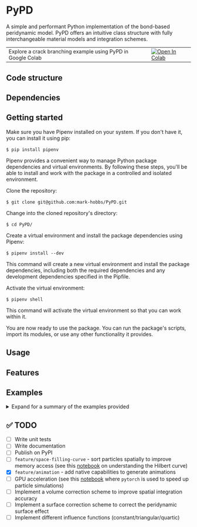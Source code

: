 # PyPD

A simple and performant Python implementation of the bond-based peridynamic model. PyPD offers an intuitive class structure with fully interchangeable material models and integration schemes.

<table>
   <tr>
      <td>
         Explore a crack branching example using PyPD in Google Colab
      </td>
      <td>
         <a href="https://colab.research.google.com/github/mark-hobbs/PyPD/blob/main/examples/crack_branching.ipynb" target="_parent">
         <img src="https://colab.research.google.com/assets/colab-badge.svg" alt="Open In Colab"/>
         </a>
      </td>
   </tr>
</table>

## Code structure

## Dependencies

## Getting started

Make sure you have Pipenv installed on your system. If you don't have it, you can install it using pip:

```shell
$ pip install pipenv
```

Pipenv provides a convenient way to manage Python package dependencies and virtual environments. By following these steps, you'll be able to install and work with the package in a controlled and isolated environment.

Clone the repository:

```shell
$ git clone git@github.com:mark-hobbs/PyPD.git
```

Change into the cloned repository's directory:

```shell
$ cd PyPD/
```

Create a virtual environment and install the package dependencies using Pipenv:

```shell
$ pipenv install --dev
```

This command will create a new virtual environment and install the package dependencies, including both the required dependencies and any development dependencies specified in the Pipfile.

Activate the virtual environment:

```shell
$ pipenv shell
```

This command will activate the virtual environment so that you can work within it.

You are now ready to use the package. You can run the package's scripts, import its modules, or use any other functionality it provides.

## Usage

## Features

## Examples

<details>

<summary>Expand for a summary of the examples provided</summary>

There are multiple examples provided:

- [Crack branching in notched Homalite sheets](/examples/crack_branching.py)
- [Plate with a hole in tension](/examples/plate_with_hole.py)
- [Three-point bending test of a half-notched concrete beam](/examples/half_notched_beam.py)
- [Nuclear graphite ring compression test  ](/examples/graphite_ring.py)
- [Mixed-mode fracture in concrete](/examples/mixed_mode_fracture.py)

### Crack branching

```
python -m examples.2D_notch.py
```

![](figures/crack_branching.png)

### Mixed-mode fracture

Example with validation using experimental data. 

<span style="font-family: 'Courier New', monospace;"> García-Álvarez, V. O., Gettu, R., and Carol, I. (2012). Analysis of mixed-mode fracture in concrete using interface elements and a cohesive crack model. Sadhana, 37(1):187–205.</span>

![](figures/mixed-mode-fracture.png)
![](figures/mixed-mode-load-cmod.png)


### Flexural three-point bending test - half-notched beam

```
python -m examples.2D_B4_HN.py
```

![](figures/TPB_HN.png)

</details>

## :white_check_mark: TODO

- [ ] Write unit tests
- [ ] Write documentation
- [ ] Publish on PyPI
- [ ] `feature/space-filling-curve` - sort particles spatially to improve memory access (see this [notebook](https://github.com/pdebuyl/compute/blob/master/hilbert_curve/hilbert_curve.ipynb) on understanding the Hilbert curve)
- [x] `feature/animation` - add native capabilities to generate animations
- [ ] GPU acceleration (see this [notebook](https://github.com/lukepolson/youtube_channel/blob/main/Python%20GPU/multibody_boltzmann.ipynb) where `pytorch` is used to speed up particle simulations)
- [ ] Implement a volume correction scheme to improve spatial integration accuracy
- [ ] Implement a surface correction scheme to correct the peridynamic surface effect
- [ ] Implement different influence functions (constant/triangular/quartic) 